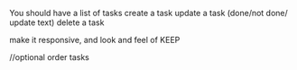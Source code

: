 You should have a list of tasks
create a task
update a task (done/not done/ update text)
delete a task

make it responsive, and look and feel of KEEP

//optional
order tasks
